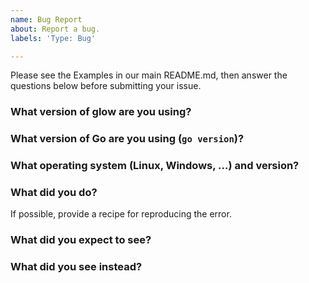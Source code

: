 ```yaml
---
name: Bug Report
about: Report a bug.
labels: 'Type: Bug'

---
```


Please see the Examples in our main README.md, then answer the questions below before submitting your issue.

### What version of glow are you using?

### What version of Go are you using (`go version`)?

### What operating system (Linux, Windows, …) and version?

### What did you do?

If possible, provide a recipe for reproducing the error.

### What did you expect to see?

### What did you see instead?
